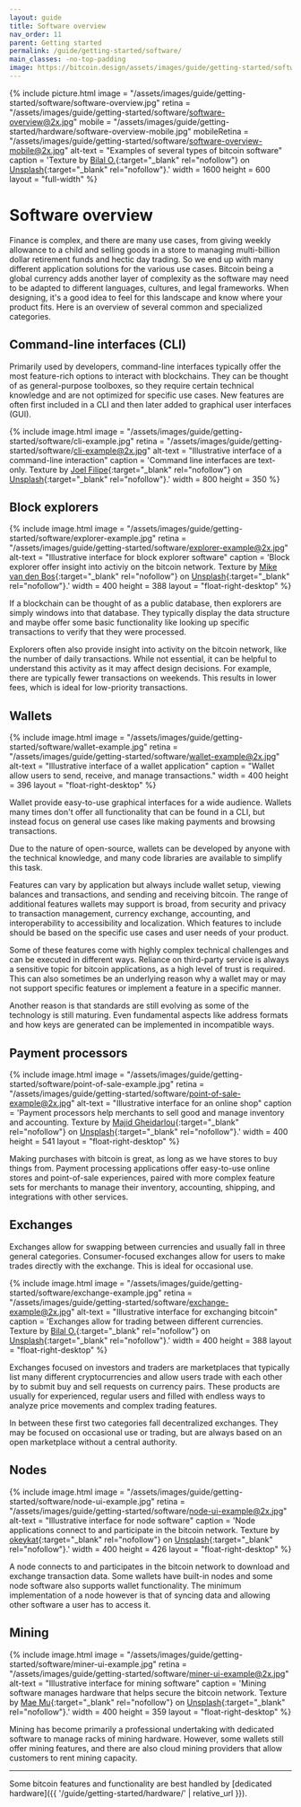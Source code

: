```yaml
---
layout: guide
title: Software overview
nav_order: 11
parent: Getting started
permalink: /guide/getting-started/software/
main_classes: -no-top-padding
image: https://bitcoin.design/assets/images/guide/getting-started/software/software-preview.jpg
---
```


<!--

Editor's notes

This page highlights some of the most common software categories. Future expansion
could be to create sub-pages for each category to discusss it in more detail.

Illustration sources

- https://www.figma.com/file/VB3GQdAnhl8yta44DY3PSV/Bitcoin-Wallet-UI-Kit?node-id=148%3A174

-->

{% include picture.html
   image = "/assets/images/guide/getting-started/software/software-overview.jpg"
   retina = "/assets/images/guide/getting-started/software/software-overview@2x.jpg"
   mobile = "/assets/images/guide/getting-started/hardware/software-overview-mobile.jpg"
   mobileRetina = "/assets/images/guide/getting-started/software/software-overview-mobile@2x.jpg"
   alt-text = "Examples of several types of bitcoin software"
   caption = 'Texture by [Bilal O.](https://unsplash.com/@lightcircle){:target="_blank" rel="nofollow"} on [Unsplash](https://unsplash.com){:target="_blank" rel="nofollow"}.'
   width = 1600
   height = 600
   layout = "full-width"
%}

# Software overview

Finance is complex, and there are many use cases, from giving weekly allowance to a child and selling goods in a store to managing multi-billion dollar retirement funds and hectic day trading. So we end up with many different application solutions for the various use cases. Bitcoin being a global currency adds another layer of complexity as the software may need to be adapted to different languages, cultures, and legal frameworks. When designing, it's a good idea to feel for this landscape and know where your product fits. Here is an overview of several common and specialized categories.

## Command-line interfaces (CLI)

Primarily used by developers, command-line interfaces typically offer the most feature-rich options to interact with blockchains. They can be thought of as general-purpose toolboxes, so they require certain technical knowledge and are not optimized for specific use cases. New features are often first included in a CLI and then later added to graphical user interfaces (GUI).

{% include image.html
   image = "/assets/images/guide/getting-started/software/cli-example.jpg"
   retina = "/assets/images/guide/getting-started/software/cli-example@2x.jpg"
   alt-text = "Illustrative interface of a command-line interaction"
   caption = 'Command line interfaces are text-only. Texture by [Joel Filipe](https://unsplash.com/@joelfilip){:target="_blank" rel="nofollow"} on [Unsplash](https://unsplash.com){:target="_blank" rel="nofollow"}.'
   width = 800
   height = 350
%}

## Block explorers

<div class="center" markdown="1">

{% include image.html
   image = "/assets/images/guide/getting-started/software/explorer-example.jpg"
   retina = "/assets/images/guide/getting-started/software/explorer-example@2x.jpg"
   alt-text = "Illustrative interface for block explorer software"
   caption = 'Block explorer offer insight into activiy on the bitcoin network. Texture by [Mike van den Bos](https://unsplash.com/@mike_van_den_bos){:target="_blank" rel="nofollow"} on [Unsplash](https://unsplash.com){:target="_blank" rel="nofollow"}.'
   width = 400
   height = 388
   layout = "float-right-desktop"
%}

If a blockchain can be thought of as a public database, then explorers are simply windows into that database. They typically display the data structure and maybe offer some basic functionality like looking up specific transactions to verify that they were processed.

</div>

Explorers often also provide insight into activity on the bitcoin network, like the number of daily transactions. While not essential, it can be helpful to understand this activity as it may affect design decisions. For example, there are typically fewer transactions on weekends. This results in lower fees, which is ideal for low-priority transactions.

## Wallets

<div class="center" markdown="1">

{% include image.html
   image = "/assets/images/guide/getting-started/software/wallet-example.jpg"
   retina = "/assets/images/guide/getting-started/software/wallet-example@2x.jpg"
   alt-text = "Illustrative interface of a wallet application"
   caption = "Wallet allow users to send, receive, and manage transactions."
   width = 400
   height = 396
   layout = "float-right-desktop"
%}

Wallet provide easy-to-use graphical interfaces for a wide audience. Wallets many times don't offer all functionality that can be found in a CLI, but instead focus on general use cases like making payments and browsing transactions.

Due to the nature of open-source, wallets can be developed by anyone with the technical knowledge, and many code libraries are available to simplify this task.

Features can vary by application but always include wallet setup, viewing balances and transactions, and sending and receiving bitcoin. The range of additional features wallets may support is broad, from security and privacy to transaction management, currency exchange, accounting, and interoperability to accessibility and localization. Which features to include should be based on the specific use cases and user needs of your product.

Some of these features come with highly complex technical challenges and can be executed in different ways. Reliance on third-party service is always a sensitive topic for bitcoin applications, as a high level of trust is required. This can also sometimes be an underlying reason why a wallet may or may not support specific features or implement a feature in a specific manner.

Another reason is that standards are still evolving as some of the technology is still maturing. Even fundamental aspects like address formats and how keys are generated can be implemented in incompatible ways.

</div>

## Payment processors

<div class="center" markdown="1">

{% include image.html
   image = "/assets/images/guide/getting-started/software/point-of-sale-example.jpg"
   retina = "/assets/images/guide/getting-started/software/point-of-sale-example@2x.jpg"
   alt-text = "Illustrative interface for an online shop"
   caption = 'Payment processors help merchants to sell good and manage inventory and accounting. Texture by [Majid Gheidarlou](https://unsplash.com/@majidvj){:target="_blank" rel="nofollow"} on [Unsplash](https://unsplash.com){:target="_blank" rel="nofollow"}.'
   width = 400
   height = 541
   layout = "float-right-desktop"
%}

Making purchases with bitcoin is great, as long as we have stores to buy things from. Payment processing applications offer easy-to-use online stores and point-of-sale experiences, paired with more complex feature sets for merchants to manage their inventory, accounting, shipping, and integrations with other services.

</div>

## Exchanges

<div class="center" markdown="1">

Exchanges allow for swapping between currencies and usually fall in three general categories. Consumer-focused exchanges allow for users to make trades directly with the exchange. This is ideal for occasional use.

{% include image.html
   image = "/assets/images/guide/getting-started/software/exchange-example.jpg"
   retina = "/assets/images/guide/getting-started/software/exchange-example@2x.jpg"
   alt-text = "Illustrative interface for exchanging bitcoin"
   caption = 'Exchanges allow for trading between different currencies. Texture by [Bilal O.](https://unsplash.com/@lightcircle){:target="_blank" rel="nofollow"} on [Unsplash](https://unsplash.com){:target="_blank" rel="nofollow"}.'
   width = 400
   height = 388
   layout = "float-right-desktop"
%}

Exchanges focused on investors and traders are marketplaces that typically list many different cryptocurrencies and allow users trade with each other by to submit buy and sell requests on currency pairs. These products are usually for  experienced, regular users and filled with endless ways to analyze price movements and complex trading features.

In between these first two categories fall decentralized exchanges. They may be focused on occasional use or trading, but are always based on an open marketplace without a central authority.

</div>

## Nodes

<div class="center" markdown="1">

{% include image.html
   image = "/assets/images/guide/getting-started/software/node-ui-example.jpg"
   retina = "/assets/images/guide/getting-started/software/node-ui-example@2x.jpg"
   alt-text = "Illustrative interface for node software"
   caption = 'Node applications connect to and participate in the bitcoin network. Texture by [okeykat](https://unsplash.com/@okeykat){:target="_blank" rel="nofollow"} on [Unsplash](https://unsplash.com){:target="_blank" rel="nofollow"}.'
   width = 400
   height = 426
   layout = "float-right-desktop"
%}

A node connects to and participates in the bitcoin network to download and exchange transaction data. Some wallets have built-in nodes and some node software also supports wallet functionality. The minimum implementation of a node however is that of syncing data and allowing other software a user has to access it.

</div>

## Mining

<div class="center" markdown="1">

{% include image.html
   image = "/assets/images/guide/getting-started/software/miner-ui-example.jpg"
   retina = "/assets/images/guide/getting-started/software/miner-ui-example@2x.jpg"
   alt-text = "Illustrative interface for mining software"
   caption = 'Mining software manages hardware that helps secure the bitcoin network. Texture by [Mae Mu](https://unsplash.com/@picoftasty){:target="_blank" rel="nofollow"} on [Unsplash](https://unsplash.com){:target="_blank" rel="nofollow"}.'
   width = 400
   height = 359
   layout = "float-right-desktop"
%}

Mining has become primarily a professional undertaking with dedicated software to manage racks of mining hardware. However, some wallets still offer mining features, and there are also cloud mining providers that allow customers to rent mining capacity.

</div>

---

Some bitcoin features and functionality are best handled by [dedicated hardware]({{ '/guide/getting-started/hardware/' | relative_url }}).
